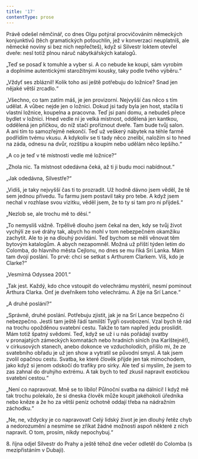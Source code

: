 ```yaml
---
title: '17'
contentType: prose
---
```


  

Právě odešel němčinář, co dnes Olgu potýral procvičováním německých konjunktivů (těch gramatických poťouchlin, jež v konverzaci neuplatníš, ale německé noviny si bez nich nepřečteš), když si Silvestr loktem otevřel dveře: nesl totiž plnou náruč nábytkářských katalogů.

„Teď se posaď k tomuhle a vyber si. A co nebude ke koupi, sám vyrobím a doplníme autentickými starožitnými kousky, taky podle tvého výběru.“

„Vždyť ses zbláznil! Kolik toho asi ještě potřebuju do ložnice? Snad jen nějaké větší zrcadlo.“

„Všechno, co tam zatím máš, je jen provizorní. Nejvyšší čas něco s tím udělat. A vůbec nejde jen o ložnici. Dokud jsi tady byla jen host, stačila ti vlastní ložnice, koupelna a pracovna. Teď jsi paní domu, a nebudeš přece bydlet v ložnici. Hned vedle ní je velká místnost, oddělená jen kantkou, oddělená jen příčkou, do níž stačí proříznout dveře. Tam bude tvůj salon. A ani tím to samozřejmě nekončí. Teď už veškerý nábytek na téhle farmě podřídím tvému vkusu. A kdykoliv se ti tady něco znelíbí, naložím si to hned na záda, odnesu na dvůr, rozštípu a koupím nebo udělám něco lepšího.“

„A co je teď v té místnosti vedle mé ložnice?“

„Zhola nic. Ta místnost odedávna čeká, až ti ji budu moci nabídnout.“

„Jak odedávna, Silvestře?“

„Vidíš, je taky nejvyšší čas ti to prozradit. Už hodně dávno jsem věděl, že tě sem jednou přivedu. Tu farmu jsem postavil taky pro tebe. A když jsem nechal v rozhlase svou vizitku, věděl jsem, že to ty si tam pro ni přijdeš.“

„Nezlob se, ale trochu mě to děsí.“

„To nemyslíš vážně. Trpělivě dlouho jsem čekal na den, kdy se tvůj život vychýlí ze své dráhy tak, abych ho mohl v tom nebezpečném okamžiku zachytit. Ale to je na dlouhý povídání. Teď bychom se měli věnovat těm bytovým katalogům. A abych nezapomněl. Možná už příští týden letím do Colomba, do hlavního města Cejlonu, no dnes se mu říká Srí Lanka. Mám tam dvojí poslání. To prvé: chci se setkat s Arthurem Clarkem. Víš, kdo je Clarke?“

„Vesmírná Odyssea 2001.“

„Tak jest. Každý, kdo chce vstoupit do velechrámu mystérií, nesmí pominout Arthura Clarka. Onť je dveřníkem toho velechrámu. A žije na Srí Lance.“

„A druhé poslání?“

„Správně, druhé poslání. Potřebuju zjistit, jak je na Srí Lance bezpečno či nebezpečno. Jestli tam ještě řádí tamilští Tygři osvobození. Vzal bych tě rád na trochu opožděnou svatební cestu. Takže to tam napřed jedu proslídit. Mám totiž špatný svědomí. Teď, když se už i u nás pořádají svatby v pronajatých zámeckých komnatách nebo hradních síních (na Karlštejně!), v cirkusových stanech, anebo dokonce ve vzducholodích, přišlo mi, že ze svatebního obřadu je už jen show a vytratil se původní smysl. A tak jsem zvolil opačnou cestu. Svatba, ke které člověk přijde jen tak mimochodem, jako když si jenom odskočí do trafiky pro sirky. Ale teď si myslím, že jsem to zas zahnal do druhýho extrému. A tak bych to teď zkusil napravit exotickou svatební cestou.“

„Není co napravovat. Mně se to líbilo! Půlnoční svatba na dálnici! I když mě tak trochu polekalo, že si dneska člověk může koupit jakéhokoli úředníka nebo kněze a že ho za větší peníz ochotně oddají třeba na nádražním záchodku.“

„Ne, ne, vždycky je co napravovat! Celý lidský život je jen dlouhý řetěz chyb a nedorozumění a nesmíme se zříkat žádné možnosti aspoň některé z nich napravit. O tom, prosím, nikdy nepochybuj.“

8. října odjel Silvestr do Prahy a ještě téhož dne večer odletěl do Colomba (s mezipřistáním v Dubaji).
